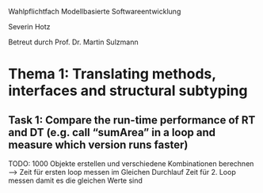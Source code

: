 Wahlpflichtfach Modellbasierte Softwareentwicklung

Severin Hotz

Betreut durch Prof. Dr. Martin Sulzmann

# Thema 1: Translating methods, interfaces and structural subtyping

## Task 1: Compare the run-time performance of RT and DT (e.g. call “sumArea” in a loop and measure which version runs faster)

TODO: 1000 Objekte erstellen und verschiedene Kombinationen berechnen --> Zeit für ersten loop messen
im Gleichen Durchlauf Zeit für 2. Loop messen damit es die gleichen Werte sind